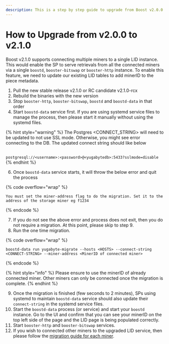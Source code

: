 ```yaml
---
description: This is a step by step guide to upgrade from Boost v2.0.0 to Boost v2.1.0
---
```


# How to Upgrade from v2.0.0 to v2.1.0

Boost v2.1.0 supports connecting multiple miners to a single LID instance. This would enable the SP to serve retrievals from all the connected miners via a single `boostd`, `booster-bitswap` or `booster-http` instance. To enable this feature, we need to update our existing LID tables to add minerID to the piece metadata.

1. Pull the new stable release v2.1.0 or RC candidate v2.1.0-rcx
2. Rebuild the binaries with the new version
3. Stop `booster-http`, `booster-bitswap`, `boostd` and `boostd-data` in that order
4. Start `boostd-data` service first. If you are using systemd service files to manage the process, then please start it manually without using the systemd files.

{% hint style="warning" %}
The Postgres \<CONNECT\_STRING> will need to be updated to not use SSL mode. Otherwise, you might see error connecting to the DB. The updated connect string should like below

\
`postgresql://<username>:<password>@<yugabytedb>:5433?sslmode=disable`
{% endhint %}

6. Once `boostd-data` service starts, it will throw the below error and quit the process

{% code overflow="wrap" %}
```
You must set the miner-address flag to do the migration. Set it to the address of the storage miner eg f1234
```
{% endcode %}

7. If you do not see the above error and process does not exit, then you do not require a migration. At this point, please skip to step 9.
8. Run the one time migration.

{% code overflow="wrap" %}
```
boostd-data run yugabyte-migrate --hosts <HOSTS> --connect-string <CONNECT-STRING> --miner-address <MinerID of connected miner>
```
{% endcode %}

{% hint style="info" %}
Please ensure to use the minerID of already connected miner. Other miners can only be connected once the migration is complete.
{% endhint %}

9. Once the migration is finished (few seconds to 2 minutes), SPs using systemd to maintain `boostd-data` service should also update their `connect-string` in the systemd service files.
10. Start the `boostd-data` process (or service) and start your `boostd` instance. Go to the UI and confirm that you can see your minerID on the top left side of the page and the LID page is being populated correctly.
11. Start `booster-http` and `booster-bitswap` services.
12. If you wish to connected other miners to the upgraded LID service, then please follow the [migration guide for each miner](how-to-migrate-boost-v1-to-boost-v2.md).
